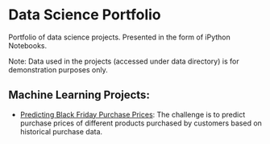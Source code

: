 # Data Science Portfolio
Portfolio of data science projects.
Presented in the form of iPython Notebooks.

Note: Data used in the projects (accessed under data directory) is for demonstration purposes only.

## Machine Learning Projects:
- [Predicting Black Friday Purchase Prices](https://github.com/ubaidullahbutt/portfolio/blob/master/black_friday/black_friday.ipynb): The challenge is to predict purchase prices of different products purchased by customers based on historical purchase data.
